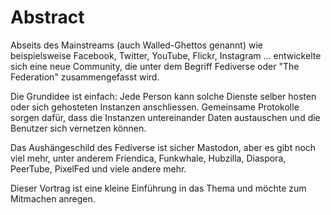 # Abstract

Abseits des Mainstreams (auch Walled-Ghettos genannt) wie beispielsweise Facebook, Twitter, YouTube, Flickr, Instagram ... entwickelte sich eine neue Community, die unter dem Begriff Fediverse oder "The Federation" zusammengefasst wird.

Die Grundidee ist einfach: Jede Person kann solche Dienste selber hosten oder sich gehosteten Instanzen anschliessen. Gemeinsame Protokolle sorgen dafür, dass die Instanzen untereinander Daten austauschen und die Benutzer sich vernetzen können.

Das Aushängeschild des Fediverse ist sicher Mastodon, aber es gibt noch viel mehr, unter anderem Friendica, Funkwhale, Hubzilla, Diaspora, PeerTube, PixelFed und viele andere mehr.

Dieser Vortrag ist eine kleine Einführung in das Thema und möchte zum Mitmachen anregen.
